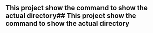 ## This project show the command to show the actual directory## This project show the command to show the actual directory
